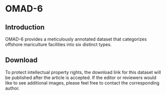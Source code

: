 # OMAD-6

## Introduction

OMAD-6 provides a meticulously annotated dataset that categorizes offshore mariculture facilities into six distinct types.


## Download

To protect intellectual property rights, the download link for this dataset will be published after the article is accepted. If the editor or reviewers would like to see additional images, please feel free to contact the corresponding author.
